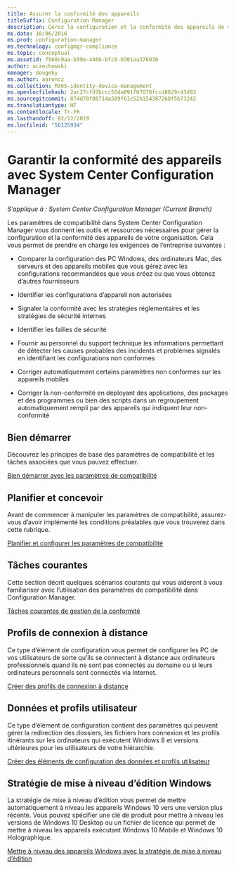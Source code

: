 ```yaml
---
title: Assurer la conformité des appareils
titleSuffix: Configuration Manager
description: Gérez la configuration et la conformité des appareils de votre organisation à l’aide de System Center Configuration Manager.
ms.date: 10/06/2016
ms.prod: configuration-manager
ms.technology: configmgr-compliance
ms.topic: conceptual
ms.assetid: 7568c9aa-b99e-4466-bfc8-0301aa376930
author: aczechowski
manager: dougeby
ms.author: aaroncz
ms.collection: M365-identity-device-management
ms.openlocfilehash: 2ac27cfd7bccc55da891707878fccd8829c43d93
ms.sourcegitcommit: 874d78f08714a509f61c52b154387268f5b73242
ms.translationtype: HT
ms.contentlocale: fr-FR
ms.lasthandoff: 02/12/2019
ms.locfileid: "56125934"
---
```

# <a name="ensure-device-compliance-with-system-center-configuration-manager"></a>Garantir la conformité des appareils avec System Center Configuration Manager

*S’applique à : System Center Configuration Manager (Current Branch)*

Les paramètres de compatibilité dans System Center Configuration Manager vous donnent les outils et ressources nécessaires pour gérer la configuration et la conformité des appareils de votre organisation. Cela vous permet de prendre en charge les exigences de l’entreprise suivantes :  

-   Comparer la configuration des PC Windows, des ordinateurs Mac, des serveurs et des appareils mobiles que vous gérez avec les configurations recommandées que vous créez ou que vous obtenez d’autres fournisseurs  

-   Identifier les configurations d’appareil non autorisées  

-   Signaler la conformité avec les stratégies réglementaires et les stratégies de sécurité internes  

-   Identifier les failles de sécurité  

-   Fournir au personnel du support technique les informations permettant de détecter les causes probables des incidents et problèmes signalés en identifiant les configurations non conformes  

-   Corriger automatiquement certains paramètres non conformes sur les appareils mobiles  

-   Corriger la non-conformité en déployant des applications, des packages et des programmes ou bien des scripts dans un regroupement automatiquement rempli par des appareils qui indiquent leur non-conformité  


## <a name="get-started"></a>Bien démarrer  
 Découvrez les principes de base des paramètres de compatibilité et les tâches associées que vous pouvez effectuer.  

 [Bien démarrer avec les paramètres de compatibilité](../../compliance/get-started/get-started-with-compliance-settings.md)  

## <a name="plan-and-design"></a>Planifier et concevoir  
 Avant de commencer à manipuler les paramètres de compatibilité, assurez-vous d’avoir implémenté les conditions préalables que vous trouverez dans cette rubrique.  

 [Planifier et configurer les paramètres de compatibilité](../../compliance/plan-design/plan-for-and-configure-compliance-settings.md)  

## <a name="common-tasks"></a>Tâches courantes  
 Cette section décrit quelques scénarios courants qui vous aideront à vous familiariser avec l’utilisation des paramètres de compatibilité dans Configuration Manager.  

 [Tâches courantes de gestion de la conformité](../../compliance/plan-design/common-tasks-for-managing-compliance.md)  

## <a name="remote-connection-profiles"></a>Profils de connexion à distance  
 Ce type d’élément de configuration vous permet de configurer les PC de vos utilisateurs de sorte qu’ils se connectent à distance aux ordinateurs professionnels quand ils ne sont pas connectés au domaine ou si leurs ordinateurs personnels sont connectés via Internet.  

 [Créer des profils de connexion à distance](/sccm/compliance/deploy-use/create-remote-connection-profiles)  

## <a name="user-data-and-profiles"></a>Données et profils utilisateur  
 Ce type d’élément de configuration contient des paramètres qui peuvent gérer la redirection des dossiers, les fichiers hors connexion et les profils itinérants sur les ordinateurs qui exécutent Windows 8 et versions ultérieures pour les utilisateurs de votre hiérarchie.  

 [Créer des éléments de configuration des données et profils utilisateur](/sccm/compliance/deploy-use/create-user-data-and-profiles-configuration-items)  

## <a name="windows-edition-upgrade-policy"></a>Stratégie de mise à niveau d’édition Windows  
 La stratégie de mise à niveau d’édition vous permet de mettre automatiquement à niveau les appareils Windows 10 vers une version plus récente. Vous pouvez spécifier une clé de produit pour mettre à niveau les versions de Windows 10 Desktop ou un fichier de licence qui permet de mettre à niveau les appareils exécutant Windows 10 Mobile et Windows 10 Holographique.  

 [Mettre à niveau des appareils Windows avec la stratégie de mise à niveau d’édition](/sccm/compliance/deploy-use/upgrade-windows-version)  
